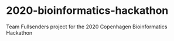 # 2020-bioinformatics-hackathon
Team Fullsenders project for the 2020 Copenhagen Bioinformatics Hackathon
